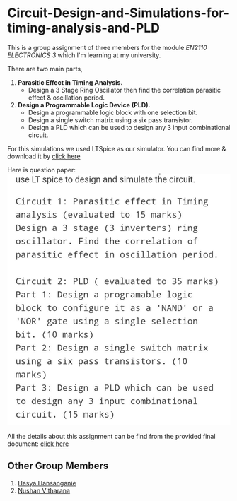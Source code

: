 # Circuit-Design-and-Simulations-for-timing-analysis-and-PLD
This is a group assignment of three members for the module _EN2110 ELECTRONICS 3_ which I'm learning at my university.

There are two main parts,
1. __Parasitic Effect in Timing Analysis.__
   - Design a 3 Stage Ring Oscillator then find the correlation parasitic effect & oscillation period.
2. __Design a Programmable Logic Device (PLD).__
   - Design a programmable logic block with one selection bit.
   - Design a single switch matrix using a six pass transistor.
   - Design a PLD which can be used to design any 3 input combinational circuit.

For this simulations we used LTSpice as our simulator. You can find more & download it by [click here](https://www.analog.com/en/design-center/design-tools-and-calculators/ltspice-simulator.html)

Here is question paper: 
![alt text](https://github.com/AvishkaSandeepa/Circuit-Design-and-Simulations-for-timing-analysis-and-PLD/blob/main/Assignment.jpeg "Logo Title Text 1")

All the details about this assignment can be find from the provided final document: [click here](https://github.com/AvishkaSandeepa/Circuit-Design-and-Simulations-for-timing-analysis-and-PLD/blob/main/Group32_EN2110Assignment.pdf)

## Other Group Members
1. [Hasya Hansanganie](https://github.com/Hasya1998)
2. [Nushan Vitharana](https://github.com/nushanVitharana)
